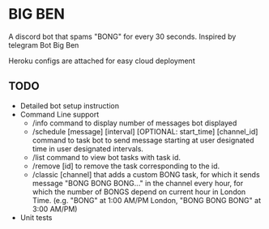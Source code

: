 # BIG BEN

A discord bot that spams "BONG" for every 30 seconds. Inspired by telegram Bot Big Ben

Heroku configs are attached for easy cloud deployment

## TODO

- Detailed bot setup instruction
- Command Line support
  - /info command to display number of messages bot displayed
  - /schedule \[message\] \[interval\] \[OPTIONAL: start_time\] \[channel_id\] command to task bot to send message 
    starting at user designated time in user designated intervals.
  - /list command to view bot tasks with task id.
  - /remove \[id\] to remove the task corresponding to the id.
  - /classic \[channel\] that adds a custom BONG task, for which it sends message "BONG BONG BONG..." in the channel 
    every hour, for which the number of BONGS depend on current hour in London Time. (e.g. "BONG" at 1:00 AM/PM London,
    "BONG BONG BONG" at 3:00 AM/PM)
- Unit tests
